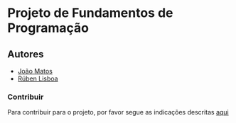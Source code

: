 # Projeto de Fundamentos de Programação

## Autores

* [João Matos](https://github.com/JoaoAJMatos)
* [Rúben Lisboa](https://github.com/Lisboa14)

### Contribuir

Para contribuir para o projeto, por favor segue as indicações descritas [aqui](CONTRIBUIR.md)
